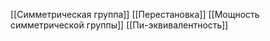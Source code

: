 [[Симметрическая группа]]
[[Перестановка]]
[[Мощность симметрической группы]]
[[Пи-эквивалентность]]
